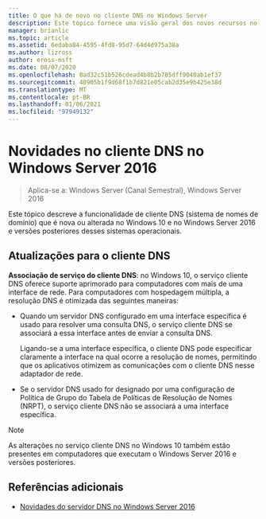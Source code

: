```yaml
---
title: O que há de novo no cliente DNS no Windows Server
description: Este tópico fornece uma visão geral dos novos recursos no cliente DNS no Windows Server e no Windows 10
manager: brianlic
ms.topic: article
ms.assetid: 6edaba84-4595-4fd8-95d7-64d4d975a38a
ms.author: lizross
author: eross-msft
ms.date: 08/07/2020
ms.openlocfilehash: 0ad32c51b526cdead4b8b2b785dff9040ab1ef37
ms.sourcegitcommit: 40905b1f9d68f1b7d821e05cab2d35e9b425e38d
ms.translationtype: MT
ms.contentlocale: pt-BR
ms.lasthandoff: 01/06/2021
ms.locfileid: "97949132"
---
```

# <a name="whats-new-in-dns-client-in-windows-server-2016"></a>Novidades no cliente DNS no Windows Server 2016

>Aplica-se a: Windows Server (Canal Semestral), Windows Server 2016

Este tópico descreve a funcionalidade de cliente DNS (sistema de nomes de domínio) que é nova ou alterada no Windows 10 e no Windows Server 2016 e versões posteriores desses sistemas operacionais.

## <a name="updates-to-dns-client"></a>Atualizações para o cliente DNS

**Associação de serviço do cliente DNS**: no Windows 10, o serviço cliente DNS oferece suporte aprimorado para computadores com mais de uma interface de rede. Para computadores com hospedagem múltipla, a resolução DNS é otimizada das seguintes maneiras:

-   Quando um servidor DNS configurado em uma interface específica é usado para resolver uma consulta DNS, o serviço cliente DNS se associará a essa interface antes de enviar a consulta DNS.

    Ligando-se a uma interface específica, o cliente DNS pode especificar claramente a interface na qual ocorre a resolução de nomes, permitindo que os aplicativos otimizem as comunicações com o cliente DNS nesse adaptador de rede.

-   Se o servidor DNS usado for designado por uma configuração de Política de Grupo do Tabela de Políticas de Resolução de Nomes (NRPT), o serviço cliente DNS não se associará a uma interface específica.

> [!NOTE]
> As alterações no serviço cliente DNS no Windows 10 também estão presentes em computadores que executam o Windows Server 2016 e versões posteriores.

## <a name="additional-references"></a>Referências adicionais

-   [Novidades do servidor DNS no Windows Server 2016](What-s-New-in-DNS-Server.md)


